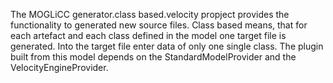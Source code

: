 The MOGLiCC generator.class based.velocity propject provides the functionality to generated new source files. Class based means, that for each artefact and each class defined in the model one target file is generated. Into the target file enter data of only one single class. The plugin built from this model depends on the StandardModelProvider and the VelocityEngineProvider.